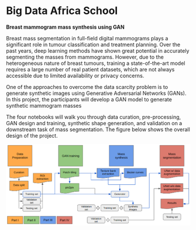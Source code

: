 # Big Data Africa School
**Breast mammogram mass synthesis using GAN**

Breast mass segmentation in full-field digital mammograms plays a significant role in tumour classification and treatment planning. Over the past years, deep learning methods have shown great potential in accurately segmenting the masses from mammograms. However, due to the heterogeneous nature of breast tumours, training a state-of-the-art model requires a large number of real patient datasets, which are not always accessible due to limited availability or privacy concerns.

One of the approaches to overcome the data scarcity problem is to generate synthetic images using Generative Adversarial Networks (GANs). In this project, the participants will develop a GAN model to generate synthetic mammogram masses

The four notebooks will walk you through data curation, pre-processing, GAN design and training, synthetic shape generation, and validation on a downstream task of mass segmentation. The figure below shows the overall design of the project.

![workflow](images/course_workflow.png)




